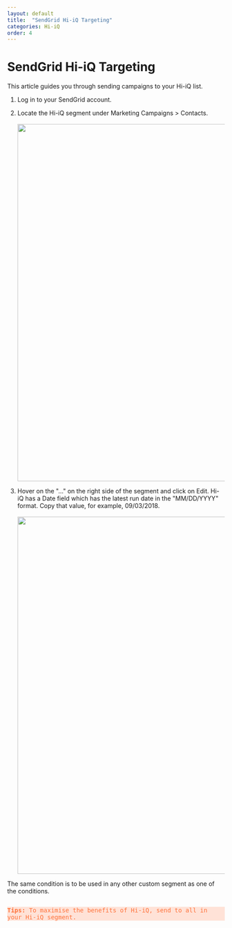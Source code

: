 ```yaml
---
layout: default
title:  "SendGrid Hi-iQ Targeting"
categories: Hi-iQ
order: 4
---
```


# SendGrid Hi-iQ Targeting

This article guides you through sending campaigns to your Hi-iQ list.

1. Log in to your SendGrid account. 

2. Locate the Hi-iQ segment under Marketing Campaigns > Contacts.
<br><br><img src="{{site.baseurl}}/assets/img/sendgrid-hi-iq-targeting/segment_example.png" style="width:826px">

3. Hover on the "..." on the right side of the segment and click on Edit. Hi-iQ has a Date field which has the latest run date in the "MM/DD/YYYY" format. Copy that value, for example, 09/03/2018.
<br><br><img src="{{site.baseurl}}/assets/img/sendgrid-hi-iq-targeting/segment_condition.png" style="width:826px">

The same condition is to be used in any other custom segment as one of the conditions. 

<pre class="highlight" style="background-color: #FFE2D7; color:#FF7139; white-space:pre-line; display: inline-block">
<strong>Tips:</strong> To maximise the benefits of Hi-iQ, send to all in your Hi-iQ segment.
</pre>
